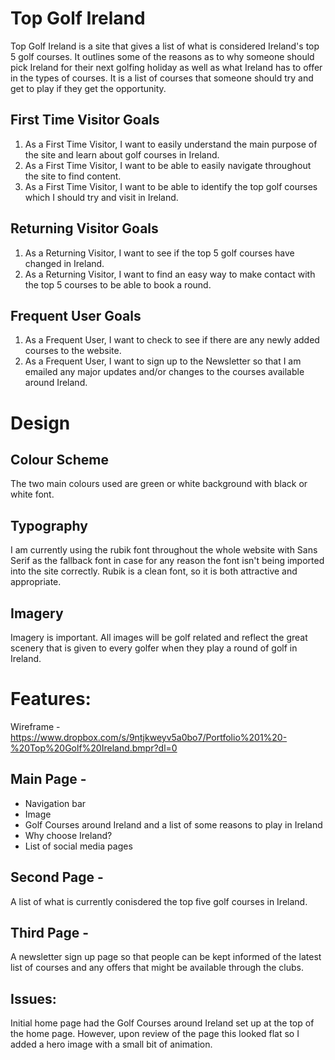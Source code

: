 # Top Golf Ireland
Top Golf Ireland is a site that gives a list of what is considered Ireland's top 5 golf courses.  It outlines some of the reasons as to why someone should pick Ireland for their next golfing holiday as well as what Ireland has to offer in the types of courses.  It is a list of courses that someone should try and get to play if they get the opportunity.
## First Time Visitor Goals
1. As a First Time Visitor, I want to easily understand the main purpose of the site and learn about golf courses in Ireland.
2. As a First Time Visitor, I want to be able to easily navigate throughout the site to find content.
3. As a First Time Visitor, I want to be able to identify the top golf courses which I should try and visit in Ireland.
## Returning Visitor Goals
1. As a Returning Visitor, I want to see if the top 5 golf courses have changed in Ireland.
2. As a Returning Visitor, I want to find an easy way to make contact with the top 5 courses to be able to book a round.
## Frequent User Goals
1. As a Frequent User, I want to check to see if there are any newly added courses to the website.
2. As a Frequent User, I want to sign up to the Newsletter so that I am emailed any major updates and/or changes to the courses available around Ireland.
# Design
## Colour Scheme
The two main colours used are green or white background with black or white font.
## Typography
I am currently using the rubik font throughout the whole website with Sans Serif as the fallback font in case for any reason the font isn't being imported into the site correctly. Rubik is a clean font, so it is both attractive and appropriate.
## Imagery
Imagery is important. All images will be golf related and reflect the great scenery that is given to every golfer when they play a round of golf in Ireland.
# Features:
Wireframe - https://www.dropbox.com/s/9ntjkweyv5a0bo7/Portfolio%201%20-%20Top%20Golf%20Ireland.bmpr?dl=0
## Main Page -
- Navigation bar
- Image
- Golf Courses around Ireland and a list of some reasons to play in Ireland
- Why choose Ireland?
- List of social media pages
## Second Page -
A list of what is currently conisdered the top five golf courses in Ireland.
## Third Page -
A newsletter sign up page so that people can be kept informed of the latest list of courses and any offers that might be available through the clubs.
## Issues:
Initial home page had the Golf Courses around Ireland set up at the top of the home page. However, upon review of the page this looked flat so I added a hero image with a small bit of animation.